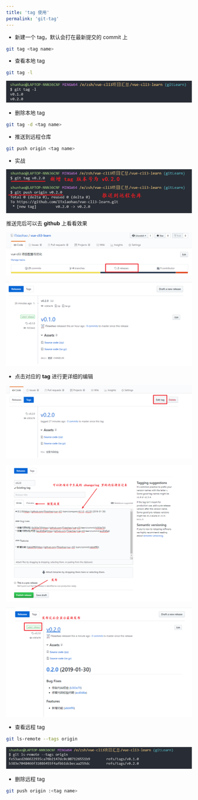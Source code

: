 ```yaml
---
title: 'tag 使用'
permalink: 'git-tag'
---
```


- 新建一个 tag，默认会打在最新提交的 commit 上

```bash
git tag <tag name>
```

- 查看本地 tag

```bash
git tag -l
```

![](https://raw.githubusercontent.com/ITxiaohao/blog-img/master/img/Vue/20190130212216.png)

- 删除本地 tag

```bash
git tag -d <tag name>
```

- 推送到远程仓库

```bash
git push origin <tag name>
```

- 实战

![](https://raw.githubusercontent.com/ITxiaohao/blog-img/master/img/Vue/20190130211907.png)

推送完后可以去 **github** 上看看效果

![](https://raw.githubusercontent.com/ITxiaohao/blog-img/master/img/Vue/20190130212451.png)

![](https://raw.githubusercontent.com/ITxiaohao/blog-img/master/img/Vue/20190130212520.png)

- 点击对应的 **tag** 进行更详细的编辑

![](https://raw.githubusercontent.com/ITxiaohao/blog-img/master/img/Vue/20190130212646.png)

![](https://raw.githubusercontent.com/ITxiaohao/blog-img/master/img/Vue/20190130213009.png)

![](https://raw.githubusercontent.com/ITxiaohao/blog-img/master/img/Vue/20190130213137.png)

- 查看远程 tag

```bash
git ls-remote --tags origin
```

![](https://raw.githubusercontent.com/ITxiaohao/blog-img/master/img/Vue/20190130212005.png)

- 删除远程 tag

```bash
git push origin :<tag name>
```
